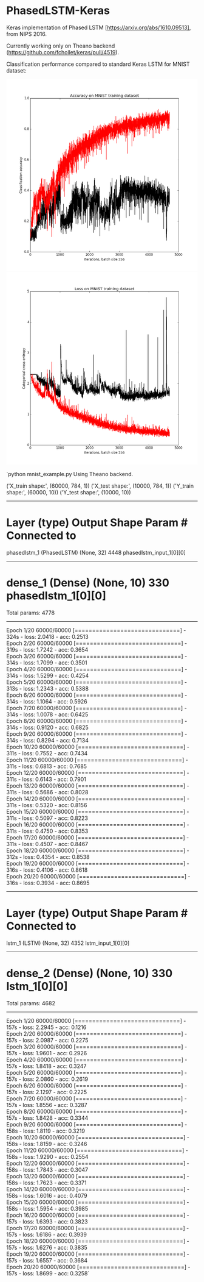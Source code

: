 # PhasedLSTM-Keras

Keras implementation of Phased LSTM [https://arxiv.org/abs/1610.09513], from NIPS 2016.

Currently working only on Theano backend (https://github.com/fchollet/keras/pull/4519).

Classification performance compared to standard Keras LSTM for MNIST dataset:

![Alt text1](mnist_plstm_lstm_comparison_acc.png?raw=true "Accuracy [red: PLSTM, black: LSTM]")
![Alt text2](mnist_plstm_lstm_comparison_loss.png?raw=true "Loss [red: PLSTM, black: LSTM]")

`python mnist_example.py 
Using Theano backend.

('X_train shape:', (60000, 784, 1))
('X_test shape:', (10000, 784, 1))
('Y_train shape:', (60000, 10))
('Y_test shape:', (10000, 10))
____________________________________________________________________________________________________
Layer (type)                     Output Shape          Param #     Connected to                     
====================================================================================================
phasedlstm_1 (PhasedLSTM)        (None, 32)            4448        phasedlstm_input_1[0][0]         
____________________________________________________________________________________________________
dense_1 (Dense)                  (None, 10)            330         phasedlstm_1[0][0]               
====================================================================================================
Total params: 4778
____________________________________________________________________________________________________
Epoch 1/20
60000/60000 [==============================] - 324s - loss: 2.0418 - acc: 0.2513     
Epoch 2/20
60000/60000 [==============================] - 319s - loss: 1.7242 - acc: 0.3654     
Epoch 3/20
60000/60000 [==============================] - 314s - loss: 1.7099 - acc: 0.3501     
Epoch 4/20
60000/60000 [==============================] - 314s - loss: 1.5299 - acc: 0.4254     
Epoch 5/20
60000/60000 [==============================] - 313s - loss: 1.2343 - acc: 0.5388     
Epoch 6/20
60000/60000 [==============================] - 314s - loss: 1.1064 - acc: 0.5926     
Epoch 7/20
60000/60000 [==============================] - 314s - loss: 1.0078 - acc: 0.6425     
Epoch 8/20
60000/60000 [==============================] - 314s - loss: 0.9120 - acc: 0.6825     
Epoch 9/20
60000/60000 [==============================] - 314s - loss: 0.8294 - acc: 0.7134     
Epoch 10/20
60000/60000 [==============================] - 311s - loss: 0.7552 - acc: 0.7434     
Epoch 11/20
60000/60000 [==============================] - 311s - loss: 0.6813 - acc: 0.7685     
Epoch 12/20
60000/60000 [==============================] - 311s - loss: 0.6143 - acc: 0.7901     
Epoch 13/20
60000/60000 [==============================] - 311s - loss: 0.5686 - acc: 0.8028     
Epoch 14/20
60000/60000 [==============================] - 311s - loss: 0.5320 - acc: 0.8156     
Epoch 15/20
60000/60000 [==============================] - 311s - loss: 0.5097 - acc: 0.8223     
Epoch 16/20
60000/60000 [==============================] - 311s - loss: 0.4750 - acc: 0.8353     
Epoch 17/20
60000/60000 [==============================] - 311s - loss: 0.4507 - acc: 0.8467     
Epoch 18/20
60000/60000 [==============================] - 312s - loss: 0.4354 - acc: 0.8538     
Epoch 19/20
60000/60000 [==============================] - 316s - loss: 0.4106 - acc: 0.8618     
Epoch 20/20
60000/60000 [==============================] - 316s - loss: 0.3934 - acc: 0.8695     
____________________________________________________________________________________________________
Layer (type)                     Output Shape          Param #     Connected to                     
====================================================================================================
lstm_1 (LSTM)                    (None, 32)            4352        lstm_input_1[0][0]               
____________________________________________________________________________________________________
dense_2 (Dense)                  (None, 10)            330         lstm_1[0][0]                     
====================================================================================================
Total params: 4682
____________________________________________________________________________________________________
Epoch 1/20
60000/60000 [==============================] - 157s - loss: 2.2945 - acc: 0.1216     
Epoch 2/20
60000/60000 [==============================] - 157s - loss: 2.0987 - acc: 0.2275     
Epoch 3/20
60000/60000 [==============================] - 157s - loss: 1.9601 - acc: 0.2926     
Epoch 4/20
60000/60000 [==============================] - 157s - loss: 1.8418 - acc: 0.3247     
Epoch 5/20
60000/60000 [==============================] - 157s - loss: 2.0860 - acc: 0.2619     
Epoch 6/20
60000/60000 [==============================] - 157s - loss: 2.1297 - acc: 0.2225     
Epoch 7/20
60000/60000 [==============================] - 157s - loss: 1.8556 - acc: 0.3287     
Epoch 8/20
60000/60000 [==============================] - 157s - loss: 1.8428 - acc: 0.3344     
Epoch 9/20
60000/60000 [==============================] - 158s - loss: 1.8119 - acc: 0.3219     
Epoch 10/20
60000/60000 [==============================] - 158s - loss: 1.8159 - acc: 0.3246     
Epoch 11/20
60000/60000 [==============================] - 158s - loss: 1.9290 - acc: 0.2554     
Epoch 12/20
60000/60000 [==============================] - 158s - loss: 1.7843 - acc: 0.3047     
Epoch 13/20
60000/60000 [==============================] - 158s - loss: 1.7623 - acc: 0.3371     
Epoch 14/20
60000/60000 [==============================] - 158s - loss: 1.6016 - acc: 0.4079     
Epoch 15/20
60000/60000 [==============================] - 158s - loss: 1.5954 - acc: 0.3985     
Epoch 16/20
60000/60000 [==============================] - 157s - loss: 1.6393 - acc: 0.3823     
Epoch 17/20
60000/60000 [==============================] - 157s - loss: 1.6186 - acc: 0.3939     
Epoch 18/20
60000/60000 [==============================] - 157s - loss: 1.6276 - acc: 0.3835     
Epoch 19/20
60000/60000 [==============================] - 157s - loss: 1.6557 - acc: 0.3684     
Epoch 20/20
60000/60000 [==============================] - 157s - loss: 1.8699 - acc: 0.3258`
